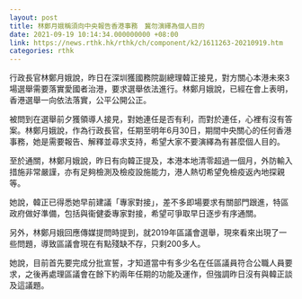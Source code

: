 ```yaml
---
layout: post
title: 林鄭月娥稱須向中央報告香港事務　冀勿演繹為個人目的
date: 2021-09-19 10:14:34.000000000 +08:00
link: https://news.rthk.hk/rthk/ch/component/k2/1611263-20210919.htm
categories: rthk
---
```


行政長官林鄭月娥說，昨日在深圳獲國務院副總理韓正接見，對方關心本港未來3場選舉需要落實愛國者治港，要求選舉依法進行。林鄭月娥說，已經在會上表明，香港選舉一向依法落實，公平公開公正。

被問到在選舉前夕獲領導人接見，對她連任是否有利，而對於連任，心裡有沒有答案。林鄭月娥說，作為行政長官，任期至明年6月30日，期間中央關心的任何香港事務，她是需要報告、解釋並尋求支持，希望大家不要演繹為有甚麼個人目的。

至於通關，林鄭月娥說，昨日有向韓正提及，本港本地清零超過一個月，外防輸入措施非常嚴謹，亦有足夠檢測及檢疫設施能力，港人熱切希望免檢疫返內地探親等。

她說，韓正已得悉她早前建議「專家對接」，差不多即場要求有關部門跟進，特區政府做好準備，包括與衞健委專家對接，希望可爭取早日逐步有序通關。

另外，林鄭月娥回應傳媒提問時提到，就2019年區議會選舉，現來看來出現了一些問題，導致區議會現在有點殘缺不存，只剩200多人。

她說，目前首先要完成分批宣誓，才知道當中有多少名在任區議員符合公職人員要求，之後再處理區議會在餘下約兩年任期的功能及運作，但強調昨日沒有與韓正談及這議題。
